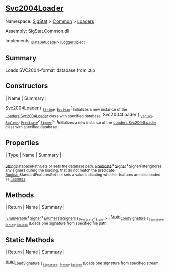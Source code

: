 # <sub>[Svc2004Loader](./Svc2004Loader.md)</sub>

Namespace: [SigStat]() > [Common](./../README.md) > [Loaders](./README.md)

Assembly: SigStat.Common.dll

Implements <sub>[IDataSetLoader](./IDataSetLoader.md)</sub>, <sub>[ILoggerObject](./../ILoggerObject.md)</sub>

## Summary
Loads SVC2004-format database from .zip

## Constructors

| Name | Summary | 

Svc2004Loader ( <sub>[`String`](https://docs.microsoft.com/en-us/dotnet/api/System.String)</sub>, <sub>[`Boolean`](https://docs.microsoft.com/en-us/dotnet/api/System.Boolean)</sub> )<sub>Initializes a new instance of the [Loaders.Svc2004Loader](https://github.com/hargitomi97/sigstat/blob/master/docs/md/SigStat/Common/Loaders/Svc2004Loader.md) class with specified database.</sub>
Svc2004Loader ( <sub>[`String`](https://docs.microsoft.com/en-us/dotnet/api/System.String)</sub>, <sub>[`Boolean`](https://docs.microsoft.com/en-us/dotnet/api/System.Boolean)</sub>, <sub>[`Predicate`](https://docs.microsoft.com/en-us/dotnet/api/System.Predicate-1)</sub>\<<sub>[`Signer`](./../Signer.md)</sub>> )<sub>Initializes a new instance of the [Loaders.Svc2004Loader](https://github.com/hargitomi97/sigstat/blob/master/docs/md/SigStat/Common/Loaders/Svc2004Loader.md) class with specified database.</sub>


## Properties

| Type | Name | Summary | 

<sub>[String](https://docs.microsoft.com/en-us/dotnet/api/System.String)</sub><sub>DatabasePath</sub><sub>Gets or sets the database path.</sub>
<sub>[Predicate](https://docs.microsoft.com/en-us/dotnet/api/System.Predicate-1)</sub>\<<sub>[Signer](./../Signer.md)</sub>><sub>SignerFilter</sub><sub>Ignores any signers during the loading, that do not match the predicate</sub>
<sub>[Boolean](https://docs.microsoft.com/en-us/dotnet/api/System.Boolean)</sub><sub>StandardFeatures</sub><sub>Gets or sets a value indicating whether features are also loaded as [Features](https://github.com/hargitomi97/sigstat/blob/master/docs/md/SigStat/Common/Features.md)</sub>


## Methods

| Return | Name | Summary | 

<sub>[IEnumerable](https://docs.microsoft.com/en-us/dotnet/api/System.Collections.Generic.IEnumerable-1)</sub>\<<sub>[Signer](./../Signer.md)</sub>><sub>[EnumerateSigners](./Methods/Svc2004Loader-100663943.md) ( <sub>[`Predicate`](https://docs.microsoft.com/en-us/dotnet/api/System.Predicate-1)</sub>\<<sub>[`Signer`](./../Signer.md)</sub>> )</sub><sub></sub>
[Void](https://docs.microsoft.com/en-us/dotnet/api/System.Void)<sub>[LoadSignature](./Methods/Svc2004Loader-100663944.md) ( <sub>[`Signature`](./../Signature.md)</sub>, <sub>[`String`](https://docs.microsoft.com/en-us/dotnet/api/System.String)</sub>, <sub>[`Boolean`](https://docs.microsoft.com/en-us/dotnet/api/System.Boolean)</sub> )</sub><sub>Loads one signature from specified file path.</sub>


## Static Methods

| Return | Name | Summary | 

[Void](https://docs.microsoft.com/en-us/dotnet/api/System.Void)<sub>[LoadSignature](./Methods/Svc2004Loader-100663945.md) ( <sub>[`Signature`](./../Signature.md)</sub>, <sub>[`Stream`](https://docs.microsoft.com/en-us/dotnet/api/System.IO.Stream)</sub>, <sub>[`Boolean`](https://docs.microsoft.com/en-us/dotnet/api/System.Boolean)</sub> )</sub><sub>Loads one signature from specified stream.</sub>


